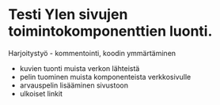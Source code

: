# Testi Ylen sivujen toimintokomponenttien luonti.

Harjoitystyö - kommentointi, koodin ymmärtäminen

- kuvien tuonti muista verkon lähteistä 
- pelin tuominen muista komponenteista verkkosivulle
- arvauspelin lisääminen sivustoon
- ulkoiset linkit
